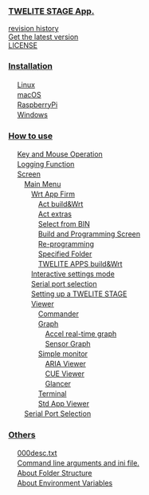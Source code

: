 
### [TWELITE STAGE App.](content/README.md)

 [revision history](content/changes.md) <br />
 [Get the latest version](content/get-latest-version.md) <br />
 [LICENSE](content/license.md) <br />

### [Installation](content/install/README.md)

　 [Linux](content/install/linux.md) <br />
　 [macOS](content/install/macos.md) <br />
　 [RaspberryPi](content/install/raspberrypi.md) <br />
　 [Windows](content/install/windows.md) <br />

### [How to use](content/usage/README.md)

　 [Key and Mouse Operation](content/usage/key_mouse.md) <br />
　 [Logging Function](content/usage/logging.md) <br />
　 [Screen](content/usage/screens/README.md) <br />
　　 [Main Menu](content/usage/screens/main_menu/README.md) <br />
　　　 [Wrt App Firm](content/usage/screens/main_menu/firm_prog/README.md) <br />
　　　　 [Act build&Wrt](content/usage/screens/main_menu/firm_prog/act_build.md) <br />
　　　　 [Act extras](content/usage/screens/main_menu/firm_prog/act_extras_build.md) <br />
　　　　 [Select from BIN](content/usage/screens/main_menu/firm_prog/bin.md) <br />
　　　　 [Build and Programming Screen](content/usage/screens/main_menu/firm_prog/build_screen.md) <br />
　　　　 [Re-programming](content/usage/screens/main_menu/firm_prog/re-write.md) <br />
　　　　 [Specified Folder](content/usage/screens/main_menu/firm_prog/specified.md) <br />
　　　　 [TWELITE APPS build&Wrt](content/usage/screens/main_menu/firm_prog/tweapps_build.md) <br />
　　　 [Interactive settings mode](content/usage/screens/main_menu/interactive.md) <br />
　　　 [Serial port selection](content/usage/screens/main_menu/select_serial_port.md) <br />
　　　 [Setting up a TWELITE STAGE](content/usage/screens/main_menu/settings.md) <br />
　　　 [Viewer](content/usage/screens/main_menu/viewer/README.md) <br />
　　　　 [Commander](content/usage/screens/main_menu/viewer/commander.md) <br />
　　　　 [Graph](content/usage/screens/main_menu/viewer/graph/README.md) <br />
　　　　　 [Accel real-time graph](content/usage/screens/main_menu/viewer/graph/graph_mot.md) <br />
　　　　　 [Sensor Graph](content/usage/screens/main_menu/viewer/graph/graph_sns.md) <br />
　　　　 [Simple monitor](content/usage/screens/main_menu/viewer/smpl_mon/README.md) <br />
　　　　　 [ARIA Viewer](content/usage/screens/main_menu/viewer/smpl_mon/aria_viewer.md) <br />
　　　　　 [CUE Viewer](content/usage/screens/main_menu/viewer/smpl_mon/cue_viewer.md) <br />
　　　　　 [Glancer](content/usage/screens/main_menu/viewer/smpl_mon/glancer.md) <br />
　　　　 [Terminal](content/usage/screens/main_menu/viewer/terminal.md) <br />
　　　　 [Std App Viewer](content/usage/screens/main_menu/viewer/twelite81.md) <br />
　　 [Serial Port Selection](content/usage/screens/serial_port_sel.md) <br />

### [Others](content/misc/README.md)

　 [000desc.txt](content/misc/000desc.txt.md) <br />
　 [Command line arguments and ini file.](content/misc/cmdargs_and_ini.md) <br />
　 [About Folder Structure](content/misc/directories.md) <br />
　 [About Environment Variables](content/misc/envvars.md) <br />
